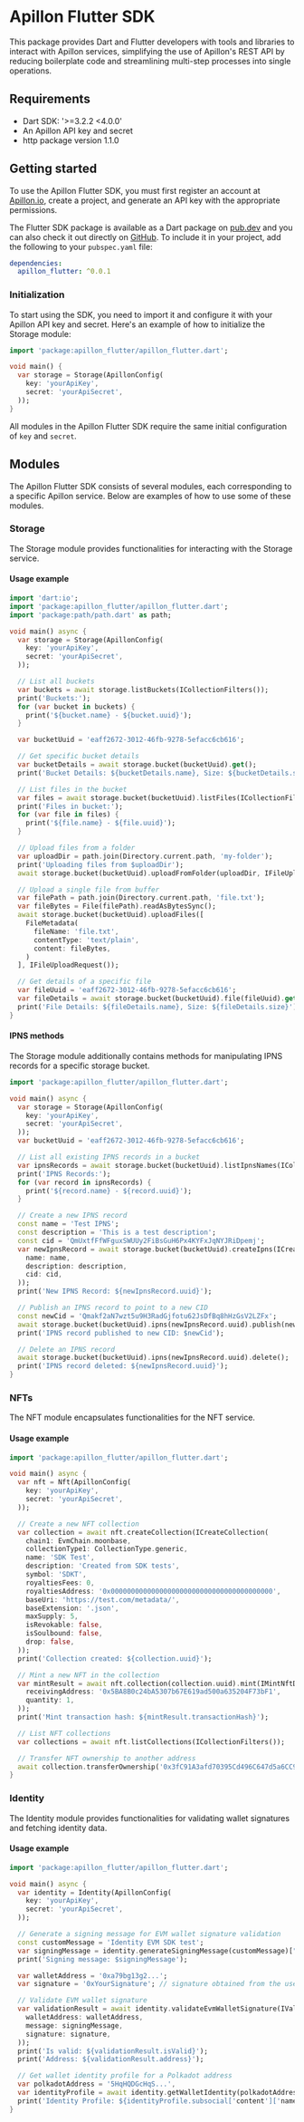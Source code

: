 # Apillon Flutter SDK

This package provides Dart and Flutter developers with tools and libraries to interact with Apillon services, simplifying the use of Apillon's REST API by reducing boilerplate code and streamlining multi-step processes into single operations.

## Requirements

- Dart SDK: '>=3.2.2 <4.0.0'
- An Apillon API key and secret
- http package version 1.1.0

## Getting started

To use the Apillon Flutter SDK, you must first register an account at [Apillon.io](https://app.apillon.io), create a project, and generate an API key with the appropriate permissions.

The Flutter SDK package is available as a Dart package on [pub.dev](https://pub.dev/publishers/apillon.io/) and you can also check it out directly on [GitHub](https://github.com/Apillon/flutter-sdk).
To include it in your project, add the following to your `pubspec.yaml` file:

```yaml
dependencies:
  apillon_flutter: ^0.0.1
```

### Initialization

To start using the SDK, you need to import it and configure it with your Apillon API key and secret. Here's an example of how to initialize the Storage module:

```dart
import 'package:apillon_flutter/apillon_flutter.dart';

void main() {
  var storage = Storage(ApillonConfig(
    key: 'yourApiKey',
    secret: 'yourApiSecret',
  ));
}
```

All modules in the Apillon Flutter SDK require the same initial configuration of `key` and `secret`.

## Modules

The Apillon Flutter SDK consists of several modules, each corresponding to a specific Apillon service. Below are examples of how to use some of these modules.

### Storage

The Storage module provides functionalities for interacting with the Storage service.

#### Usage example

```dart
import 'dart:io';
import 'package:apillon_flutter/apillon_flutter.dart';
import 'package:path/path.dart' as path;

void main() async {
  var storage = Storage(ApillonConfig(
    key: 'yourApiKey',
    secret: 'yourApiSecret',
  ));

  // List all buckets
  var buckets = await storage.listBuckets(ICollectionFilters());
  print('Buckets:');
  for (var bucket in buckets) {
    print('${bucket.name} - ${bucket.uuid}');
  }

  var bucketUuid = 'eaff2672-3012-46fb-9278-5efacc6cb616';

  // Get specific bucket details
  var bucketDetails = await storage.bucket(bucketUuid).get();
  print('Bucket Details: ${bucketDetails.name}, Size: ${bucketDetails.size}');

  // List files in the bucket
  var files = await storage.bucket(bucketUuid).listFiles(ICollectionFilters());
  print('Files in bucket:');
  for (var file in files) {
    print('${file.name} - ${file.uuid}');
  }

  // Upload files from a folder
  var uploadDir = path.join(Directory.current.path, 'my-folder');
  print('Uploading files from $uploadDir');
  await storage.bucket(bucketUuid).uploadFromFolder(uploadDir, IFileUploadRequest());

  // Upload a single file from buffer
  var filePath = path.join(Directory.current.path, 'file.txt');
  var fileBytes = File(filePath).readAsBytesSync();
  await storage.bucket(bucketUuid).uploadFiles([
    FileMetadata(
      fileName: 'file.txt',
      contentType: 'text/plain',
      content: fileBytes,
    )
  ], IFileUploadRequest());

  // Get details of a specific file
  var fileUuid = 'eaff2672-3012-46fb-9278-5efacc6cb616';
  var fileDetails = await storage.bucket(bucketUuid).file(fileUuid).get();
  print('File Details: ${fileDetails.name}, Size: ${fileDetails.size}');
}
```

#### IPNS methods

The Storage module additionally contains methods for manipulating IPNS records for a specific storage bucket.

```dart
import 'package:apillon_flutter/apillon_flutter.dart';

void main() async {
  var storage = Storage(ApillonConfig(
    key: 'yourApiKey',
    secret: 'yourApiSecret',
  ));
  var bucketUuid = 'eaff2672-3012-46fb-9278-5efacc6cb616';

  // List all existing IPNS records in a bucket
  var ipnsRecords = await storage.bucket(bucketUuid).listIpnsNames(ICollectionFilters());
  print('IPNS Records:');
  for (var record in ipnsRecords) {
    print('${record.name} - ${record.uuid}');
  }

  // Create a new IPNS record
  const name = 'Test IPNS';
  const description = 'This is a test description';
  const cid = 'QmUxtfFfWFguxSWUUy2FiBsGuH6Px4KYFxJqNYJRiDpemj';
  var newIpnsRecord = await storage.bucket(bucketUuid).createIpns(ICreateIpns(
    name: name,
    description: description,
    cid: cid,
  ));
  print('New IPNS Record: ${newIpnsRecord.uuid}');

  // Publish an IPNS record to point to a new CID
  const newCid = 'Qmakf2aN7wzt5u9H3RadGjfotu62JsDfBq8hHzGsV2LZFx';
  await storage.bucket(bucketUuid).ipns(newIpnsRecord.uuid).publish(newCid);
  print('IPNS record published to new CID: $newCid');

  // Delete an IPNS record
  await storage.bucket(bucketUuid).ipns(newIpnsRecord.uuid).delete();
  print('IPNS record deleted: ${newIpnsRecord.uuid}');
}
```

### NFTs

The NFT module encapsulates functionalities for the NFT service.

#### Usage example

```dart
import 'package:apillon_flutter/apillon_flutter.dart';

void main() async {
  var nft = Nft(ApillonConfig(
    key: 'yourApiKey',
    secret: 'yourApiSecret',
  ));

  // Create a new NFT collection
  var collection = await nft.createCollection(ICreateCollection(
    chain1: EvmChain.moonbase,
    collectionType1: CollectionType.generic,
    name: 'SDK Test',
    description: 'Created from SDK tests',
    symbol: 'SDKT',
    royaltiesFees: 0,
    royaltiesAddress: '0x0000000000000000000000000000000000000000',
    baseUri: 'https://test.com/metadata/',
    baseExtension: '.json',
    maxSupply: 5,
    isRevokable: false,
    isSoulbound: false,
    drop: false,
  ));
  print('Collection created: ${collection.uuid}');

  // Mint a new NFT in the collection
  var mintResult = await nft.collection(collection.uuid).mint(IMintNftData(
    receivingAddress: '0x5BA8B0c24bA5307b67E619ad500a635204F73bF1',
    quantity: 1,
  ));
  print('Mint transaction hash: ${mintResult.transactionHash}');

  // List NFT collections
  var collections = await nft.listCollections(ICollectionFilters());

  // Transfer NFT ownership to another address
  await collection.transferOwnership('0x3fC91A3afd70395Cd496C647d5a6CC9D4B2b7FAD');
}
```

### Identity

The Identity module provides functionalities for validating wallet signatures and fetching identity data.

#### Usage example

```dart
import 'package:apillon_flutter/apillon_flutter.dart';

void main() async {
  var identity = Identity(ApillonConfig(
    key: 'yourApiKey',
    secret: 'yourApiSecret',
  ));

  // Generate a signing message for EVM wallet signature validation
  const customMessage = 'Identity EVM SDK test';
  var signingMessage = identity.generateSigningMessage(customMessage)["message"];
  print('Signing message: $signingMessage');

  var walletAddress = '0xa79bg13g2...';
  var signature = '0xYourSignature'; // signature obtained from the user's wallet by the client app

  // Validate EVM wallet signature
  var validationResult = await identity.validateEvmWalletSignature(IValidateEvmWalletSignature(
    walletAddress: walletAddress,
    message: signingMessage,
    signature: signature,
  ));
  print('Is valid: ${validationResult.isValid}');
  print('Address: ${validationResult.address}');

  // Get wallet identity profile for a Polkadot address
  var polkadotAddress = '5HqHQDGcHqS...',
  var identityProfile = await identity.getWalletIdentity(polkadotAddress);
  print('Identity Profile: ${identityProfile.subsocial['content']['name']}');
}
```